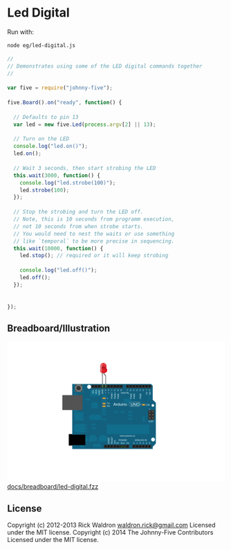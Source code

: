 # Led Digital

Run with:
```bash
node eg/led-digital.js
```


```javascript
//
// Demonstrates using some of the LED digital commands together
//

var five = require("johnny-five");

five.Board().on("ready", function() {

  // Defaults to pin 13
  var led = new five.Led(process.argv[2] || 13);

  // Turn on the LED
  console.log("led.on()");
  led.on();

  // Wait 3 seconds, then start strobing the LED
  this.wait(3000, function() {
    console.log("led.strobe(100)");
    led.strobe(100);
  });

  // Stop the strobing and turn the LED off.
  // Note, this is 10 seconds from programm execution,
  // not 10 seconds from when strobe starts.
  // You would need to nest the waits or use something
  // like `temporal` to be more precise in sequencing.
  this.wait(10000, function() {
    led.stop(); // required or it will keep strobing

    console.log("led.off()");
    led.off();
  });


});

```


## Breadboard/Illustration


![docs/breadboard/led-digital.png](breadboard/led-digital.png)
[docs/breadboard/led-digital.fzz](breadboard/led-digital.fzz)





## License
Copyright (c) 2012-2013 Rick Waldron <waldron.rick@gmail.com>
Licensed under the MIT license.
Copyright (c) 2014 The Johnny-Five Contributors
Licensed under the MIT license.
